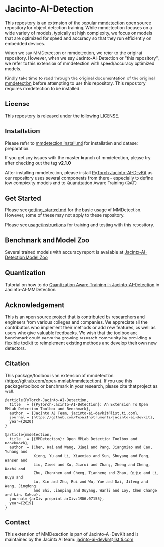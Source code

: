 # Jacinto-AI-Detection


This repository is an extension of the popular [mmdetection](https://github.com/open-mmlab/mmdetection) open source repository for object detection training. While mmdetection focuses on a wide variety of models, typically at high complexity, we focus on models that are optimized for speed and accuracy so that they run efficiently on embedded devices. 

When we say MMDetection or mmdetection, we refer to the original repository. However, when we say Jacinto-AI-Detection or "this repository", we refer to this extension of mmdetection with speed/accuracy optimized models.

Kindly take time to read through the original documentation of the original [mmdetection](https://github.com/open-mmlab/mmdetection) before attempting to use this repository. This repository requires mmdetection to be installed.


## License

This repository is released under the following [LICENSE](./LICENSE).


## Installation

Please refer to [mmdetection install.md](https://github.com/open-mmlab/mmdetection/docs/install.md) for installation and dataset preparation. 

If you get any issues with the master branch of mmdetection, please try after checking out the tag **v2.1.0**

After installing mmdetection, please install [PyTorch-Jacinto-AI-DevKit](https://bitbucket.itg.ti.com/projects/JACINTO-AI/repos/pytorch-jacinto-ai-devkit/browse/) as our repository uses several components from there - especially to define low complexity models and to Quantization Aware Training (QAT).


## Get Started

Please see [getting_started.md](https://github.com/open-mmlab/mmdetection/docs/getting_started.md) for the basic usage of MMDetection. However, some of these may not apply to these repository.

Please see [usage/instructions](https://github.com/open-mmlab/mmdetection/docs/jacinto_ai_detection_usage.md) for training and testing with this repository.


## Benchmark and Model Zoo

Several trained models with accuracy report is available at [Jacinto-AI-Detection Model Zoo](docs/jacinto_ai_detection_model_zoo.md) 


## Quantization

Tutorial on how to do [Quantization Aware Training in Jacinto-AI-Detection](docs/jacinto_ai_quantization_aware_training.md) in Jacinto-AI-MMDetection. 


## Acknowledgement

This is an open source project that is contributed by researchers and engineers from various colleges and companies. We appreciate all the contributors who implement their methods or add new features, as well as users who give valuable feedbacks.
We wish that the toolbox and benchmark could serve the growing research community by providing a flexible toolkit to reimplement existing methods and develop their own new detectors.


## Citation

This package/toolbox is an extension of mmdetection (https://github.com/open-mmlab/mmdetection). If you use this package/toolbox or benchmark in your research, please cite that project as well.

```
@article{PyTorch-Jacinto-AI-Detection,
  title   = {{PyTorch-Jacinto-AI-Detection}: An Extension To Open MMLab Detection Toolbox and Benchmark},
  author  = {Jacinto AI Team, jacinto-ai-devkit@list.ti.com},
  journal = {https://github.com/TexasInstruments/jacinto-ai-devkit},
  year={2020}
}
```
```
@article{mmdetection,
  title   = {{MMDetection}: Open MMLab Detection Toolbox and Benchmark},
  author  = {Chen, Kai and Wang, Jiaqi and Pang, Jiangmiao and Cao, Yuhang and
             Xiong, Yu and Li, Xiaoxiao and Sun, Shuyang and Feng, Wansen and
             Liu, Ziwei and Xu, Jiarui and Zhang, Zheng and Cheng, Dazhi and
             Zhu, Chenchen and Cheng, Tianheng and Zhao, Qijie and Li, Buyu and
             Lu, Xin and Zhu, Rui and Wu, Yue and Dai, Jifeng and Wang, Jingdong
             and Shi, Jianping and Ouyang, Wanli and Loy, Chen Change and Lin, Dahua},
  journal= {arXiv preprint arXiv:1906.07155},
  year={2019}
}
```


## Contact
This extension of MMDetection is part of Jacinto-AI-DevKit and is maintained by the Jacinto AI team: jacinto-ai-devkit@list.ti.com

